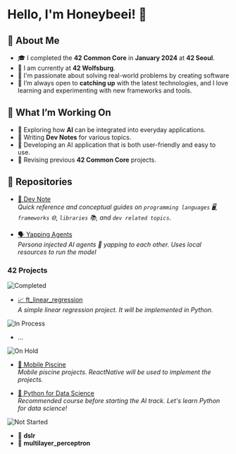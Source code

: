 # Hello, I'm Honeybeei! 🐝

## 🚀 About Me

- 🎓 I completed the **42 Common Core** in **January 2024** at **42 Seoul**.
- 🏫 I am currently at **42 Wolfsburg**.
- 🤩 I'm passionate about solving real-world problems by creating software
- 🌱 I’m always open to **catching up** with the latest technologies, and I love learning and experimenting with new frameworks and tools.

## 🚧 What I’m Working On

- 🔭 Exploring how **AI** can be integrated into everyday applications.
- 📝 Writing **Dev Notes** for various topics.
- 🤖 Developing an AI application that is both user-friendly and easy to use.
- 🔄 Revising previous **42 Common Core** projects.

## 🌟 Repositories

<!-- ![Completed](https://img.shields.io/badge/status-Completed-success) -->
<!-- ![In Process](https://img.shields.io/badge/status-In%20Process-blue) -->
<!-- ![On Hold](https://img.shields.io/badge/status-On%20Hold-lightgrey) -->
<!-- ![Not Started](https://img.shields.io/badge/status-Not%20Started-yellow) -->

- [📝 Dev Note](https://github.com/Honeybeei/DevNote)  
  *Quick reference and conceptual guides on `programming languages` 🖥️, `frameworks` 🌐, `libraries` 📚, and `dev related topics`.*

- [🗣️ Yapping Agents](https://github.com/Honeybeei/yapping-agents)  
  *Persona injected AI agents 🤖 yapping to each other. Uses local resources to run the model*

### 42 Projects

![Completed](https://img.shields.io/badge/status-Completed-success)  

- [📈 ft_linear_regression](https://github.com/Honeybeei/42-linear-regression)  
  *A simple linear regression project. It will be implemented in Python.*

![In Process](https://img.shields.io/badge/status-In%20Process-blue)

- ...

![On Hold](https://img.shields.io/badge/status-On%20Hold-lightgrey)

- [📱 Mobile Piscine](https://github.com/Honeybeei/42-mobile-piscine)  
  *Mobile piscine projects. ReactNative will be used to implement the projects.*

- [🐍 Python for Data Science](https://github.com/Honeybeei/42-python-for-data-science)  
  *Recommended course before starting the AI track. Let's learn Python for data science!*

![Not Started](https://img.shields.io/badge/status-Not%20Started-yellow)

- 🤖 **dslr**
- 🧠 **multilayer_perceptron**
